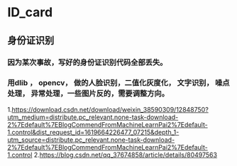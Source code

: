 # ID_card
## 身份证识别
### 因为某次事故，写好的身份证识别代码全部丢失。
### 用dlib ， opencv， 做的人脸识别，二值化灰度化， 文字识别， 噪点处理， 异常处理，一些图片反的，需要调整方向。
1.https://download.csdn.net/download/weixin_38590309/12848750?utm_medium=distribute.pc_relevant.none-task-download-2%7Edefault%7EBlogCommendFromMachineLearnPai2%7Edefault-1.control&dist_request_id=1619664226477_07215&depth_1-utm_source=distribute.pc_relevant.none-task-download-2%7Edefault%7EBlogCommendFromMachineLearnPai2%7Edefault-1.control
2.https://blog.csdn.net/qq_37674858/article/details/80497563
